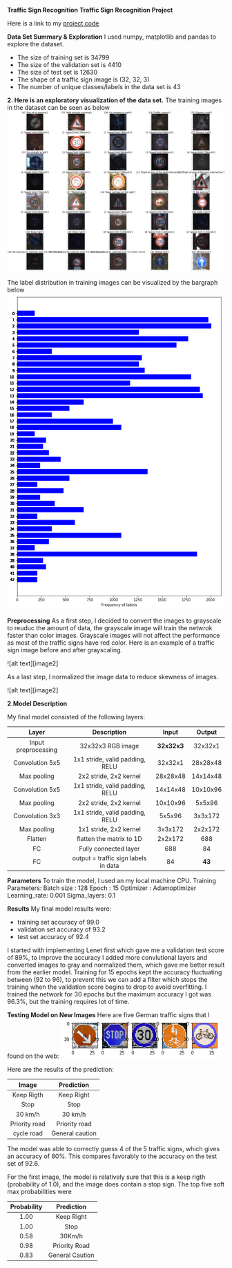 **Traffic Sign Recognition** 
**Traffic Sign Recognition Project**


Here is a link to my [project code](https://github.com/sanketgujar/CarND-Traffic-Sign-Classifier-Project/blob/master/Traffic_Sign_Classifier.ipynb)

**Data Set Summary & Exploration**
I used numpy, matplotlib and pandas to explore the dataset.
* The size of training set is 34799
* The size of the validation set is 4410
* The size of test set is 12630
* The shape of a traffic sign image is (32, 32, 3)
* The number of unique classes/labels in the data set is 43

**2. Here is an exploratory visualization of the data set.**
The training images in the dataset can be seen as below
![alt text](img/data_test_images.png)

The label distribution in training images can be visualized by the bargraph below
![alt text](img/bargraph.png)


**Preprocessing**
As a first step, I decided to convert the images to grayscale to reuduc the amount of data, the grayscale image will train the netwrok faster than color images. Grayscale images will not affect the performance as most of the traffic signs have red color. 
Here is an example of a traffic sign image before and after grayscaling.

![alt text][image2]

As a last step, I normalized the image data to reduce skewness of images.

![alt text][image2]



**2.Model Description**

My final model consisted of the following layers:


| Layer         		|     Description	        					| Input |Output| 
|:---------------------:|:---------------------------------------------:| :----:|:-----:|
| Input preprocessing   | 32x32x3 RGB image 	                           |**32x32x3**|32x32x1|
| Convolution 5x5     	 | 1x1 stride, valid padding, RELU            	  |32x32x1|28x28x48|
| Max pooling			        | 2x2 stride, 2x2 kernel						                  |28x28x48|14x14x48|
| Convolution 5x5 	     | 1x1 stride, valid padding, RELU            	  |14x14x48|10x10x96|
| Max pooling			        | 2x2 stride, 2x2 kernel	   					               |10x10x96|5x5x96|
| Convolution 3x3 		    | 1x1 stride, valid padding, RELU               |5x5x96|3x3x172|
| Max pooling			        | 1x1 stride, 2x2 kernel        				            |3x3x172|2x2x172|
| Flatten				           | flatten the matrix to 1D   					              |2x2x172| 688|
| FC                    | Fully connected layer                			      |688|84|
| FC                    | output = traffic sign labels in data        	 |84|**43**|


**Parameters**
To train the model, I used an my local machine CPU.
Training Parameters:
Batch size : 128
Epoch      : 15
Optimizer  : Adamoptimizer
Learning_rate: 0.001
Sigma_layers: 0.1

**Results**
My final model results were:
* training set accuracy of 99.0
* validation set accuracy of 93.2 
* test set accuracy of 92.4



I started with implementing Lenet first which gave me a validation test score of 89%, to improve the accuracy I added more convlutional layers and converted images to gray and normalized them, which gave me better result from the earlier model. Training for 15 epochs kept the accuracy fluctuating between (92 to 96), to prevent this we can add a filter which stops the training when the validation score begins to drop to avoid overfitting. I trained the network for 30 epochs but the maximum accuracy I got was 96.3%, but the training requires lot of time.  

**Testing Model on New Images**
Here are five German traffic signs that I found on the web:
![alt text](img/new_one.png)

Here are the results of the prediction:

| Image			        |     Prediction	        					| 
|:---------------------:|:---------------------------------------------:| 
| Keep Rigth      		| Keep Right   									| 
| Stop     			| Stop 										|
| 30 km/h 					| 30 km/h											|
| Priority road	      		| Priority road					 				|
| cycle road			| General caution      							|


The model was able to correctly guess 4 of the 5 traffic signs, which gives an accuracy of 80%. This compares favorably to the accuracy on the test set of 92.6.

For the first image, the model is relatively sure that this is a keep rigth (probability of 1.0), and the image does contain a stop sign. The top five soft max probabilities were

| Probability         	|     Prediction	        					| 
|:---------------------:|:---------------------------------------------:| 
| 1.00         			| Keep Right  									| 
| 1.00     				| Stop 										|
| 0.58					| 30Km/h											|
| 0.98	      			| Priority Road					 				|
| 0.83				    | General Caution     							|
